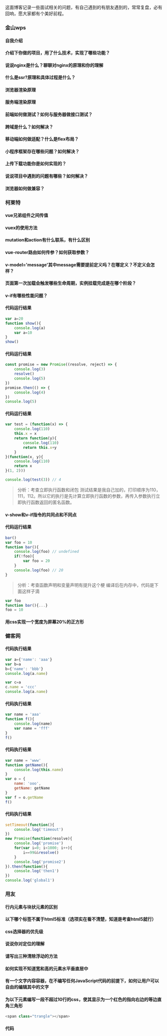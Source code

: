 这面博客记录一些面试相关的问题，有自己遇到的有朋友遇到的，常常复盘，必有回响，愿大家都有个美好前程。
### 金山wps
#### 自我介绍
#### 介绍下你做的项目，用了什么技术，实现了哪些功能？
#### 说说nginx是什么？聊聊对nginx的原理和你的理解
#### 什么是ssr?原理和具体过程是什么？
#### 浏览器渲染原理
#### 服务端渲染原理
#### 前端如何做测试？如何与服务器做接口测试？
#### 跨域是什么？如何解决？
#### 移动端如何做适配？什么是flex布局？
#### 小程序框架存在哪些问题？如何解决？
#### 上传下载功能你是如何实现的？
#### 说说项目中遇到的问题有哪些？如何解决？
#### 浏览器如何做兼容？
### 柯莱特
#### vue兄弟组件之间传值
#### vuex的使用方法
#### mutation和action有什么联系，有什么区别
#### vue-router路由如何传参？如何获取参数？
#### v-model='message'其中message需要提前定义吗？在哪定义？不定义会怎样？
#### 页面第一次加载会触发哪些生命周期，实例挂载完成是在哪个阶段？
#### v-if有哪些性能问题？
#### 代码运行结果
```js
var a=20
function show(){
    console.log(a)
    var a=10
}
show()
```
#### 代码运行结果
```js
const promise = new Promise((resolve, reject) => {
    console.log(3)
    resolve()
    console.log(5)
})
promise.then(() => {
    console.log(4)
})
console.log(5)
```
#### 代码运行结果
```js
var test = (function(x) => {
    console.log(110)
    this.x = x
    return function(y){
        console.log(110)
        return this.x+y
    }
}(function(x, y){
    console.log(110)
    return x
}(1, 2)))

console.log(test(3)) // 4
```
> 分析：考查立即执行函数和闭包
测试结果是我自己加的，打印顺序为110，111，112。所以它的执行是先计算立即执行函数的参数，再传入参数执行立即执行函数返回的匿名函数。

#### v-show和v-if指令的共同点和不同点

#### 代码运行结果
```js
bar()
var foo = 10
function bar(){
    console.log(foo) // undefined
    if(!foo){
        var foo = 20
    }
    console.log(foo) // 20
}
```
> 分析：考查函数声明和变量声明有提升这个梗
编译后在内存中，代码是下面这样子滴
```js
var foo
function bar(){...}
foo = 10
```
#### 用css实现一个宽度为屏幕20%的正方形

### 健客网
#### 代码执行结果
```js
var a={'name': 'aaa'}
var b=a
b={'name': 'bbb'}
console.log(a.name)

var c=a
c.name = 'ccc'
console.log(a.name)
```
#### 代码执行结果
```js
var name = 'aaa'
function f(){
    console.log(name)
    var name = 'fff'
}
f()
```
#### 代码执行结果
```js
var name = 'www'
function getName(){
    console.log(this.name)
}
var o = {
    name: 'ooo',
    getName: getName
}
var f = o.getName
f()
```
#### 代码执行结果
```js
setTimeout(function(){
    console.log('timeout')
})
new Promise(function(resolve){
    console.log('promise')
    for(var i=0; i<1000; i++){
        i==99&&resolve()
    }
    console.log('promise2')
}).then(function(){
    console.log('then1')
})
console.log('global1')
```
### 用友
#### 行内元素与块状元素的区别
#### 以下哪个标签不属于html5标准（选项实在看不清楚，知道是考查html5就行）
#### css选择器的优先级
#### 说说你对定位的理解
#### 请写出三种清除浮动的方法
#### 如何实现不知道宽和高的元素水平垂直居中
#### 有一个文字内容容器<span class='text'>，在不编写任何JavaScript代码的前提下，如何让用户可以自由的编辑其中的文字
#### 为以下元素编写一段不超过10行的css，使其显示为一个红色的指向右边的等边直角三角形
```js
<span class="trangle"></span>
```
#### 代码